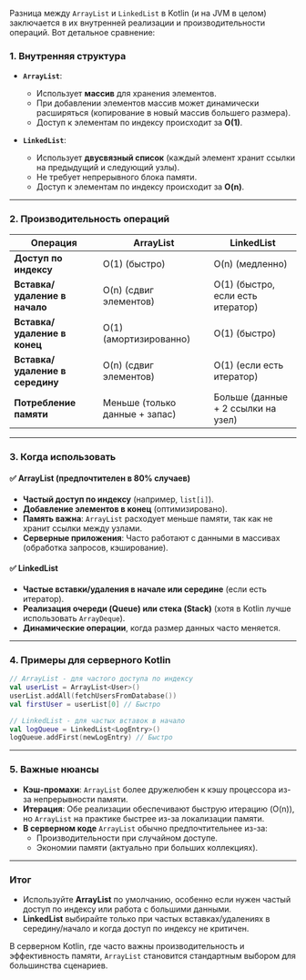 Разница между `ArrayList` и `LinkedList` в Kotlin (и на JVM в целом) заключается в их внутренней реализации и производительности операций. Вот детальное сравнение:

### 1. **Внутренняя структура**
- **`ArrayList`**:
    - Использует **массив** для хранения элементов.
    - При добавлении элементов массив может динамически расширяться (копирование в новый массив большего размера).
    - Доступ к элементам по индексу происходит за **O(1)**.

- **`LinkedList`**:
    - Использует **двусвязный список** (каждый элемент хранит ссылки на предыдущий и следующий узлы).
    - Не требует непрерывного блока памяти.
    - Доступ к элементам по индексу происходит за **O(n)**.

---

### 2. **Производительность операций**

| Операция                  | ArrayList                          | LinkedList                       |
|---------------------------|------------------------------------|----------------------------------|
| **Доступ по индексу**     | O(1) (быстро)                      | O(n) (медленно)                  |
| **Вставка/удаление в начало** | O(n) (сдвиг элементов)           | O(1) (быстро, если есть итератор)|
| **Вставка/удаление в конец** | O(1) (амортизированно)           | O(1) (быстро)                    |
| **Вставка/удаление в середину** | O(n) (сдвиг элементов)         | O(1) (если есть итератор)        |
| **Потребление памяти**    | Меньше (только данные + запас)     | Больше (данные + 2 ссылки на узел) |

---

### 3. **Когда использовать**
#### ✅ **ArrayList (предпочтителен в 80% случаев)**
- **Частый доступ по индексу** (например, `list[i]`).
- **Добавление элементов в конец** (оптимизировано).
- **Память важна**: `ArrayList` расходует меньше памяти, так как не хранит ссылки между узлами.
- **Серверные приложения**: Часто работают с данными в массивах (обработка запросов, кэширование).

#### ✅ **LinkedList**
- **Частые вставки/удаления в начале или середине** (если есть итератор).
- **Реализация очереди (Queue) или стека (Stack)** (хотя в Kotlin лучше использовать `ArrayDeque`).
- **Динамические операции**, когда размер данных часто меняется.

---

### 4. **Примеры для серверного Kotlin**
```kotlin
// ArrayList - для частого доступа по индексу
val userList = ArrayList<User>()
userList.addAll(fetchUsersFromDatabase())
val firstUser = userList[0] // Быстро

// LinkedList - для частых вставок в начало
val logQueue = LinkedList<LogEntry>()
logQueue.addFirst(newLogEntry) // Быстро
```

---

### 5. **Важные нюансы**
- **Кэш-промахи**: `ArrayList` более дружелюбен к кэшу процессора из-за непрерывности памяти.
- **Итерация**: Обе реализации обеспечивают быструю итерацию (O(n)), но `ArrayList` на практике быстрее из-за локализации памяти.
- **В серверном коде** `ArrayList` обычно предпочтительнее из-за:
    - Производительности при случайном доступе.
    - Экономии памяти (актуально при больших коллекциях).

---

### **Итог**
- Используйте **ArrayList** по умолчанию, особенно если нужен частый доступ по индексу или работа с большими данными.
- **LinkedList** выбирайте только при частых вставках/удалениях в середину/начало и когда доступ по индексу не критичен.

В серверном Kotlin, где часто важны производительность и эффективность памяти, `ArrayList` становится стандартным выбором для большинства сценариев.